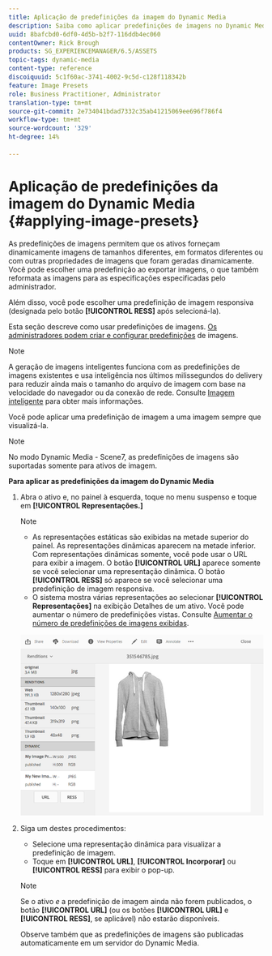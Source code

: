 ```yaml
---
title: Aplicação de predefinições da imagem do Dynamic Media
description: Saiba como aplicar predefinições de imagens no Dynamic Media
uuid: 8bafcbd0-6df0-4d5b-b2f7-116ddb4ec060
contentOwner: Rick Brough
products: SG_EXPERIENCEMANAGER/6.5/ASSETS
topic-tags: dynamic-media
content-type: reference
discoiquuid: 5c1f60ac-3741-4002-9c5d-c128f118342b
feature: Image Presets
role: Business Practitioner, Administrator
translation-type: tm+mt
source-git-commit: 2e734041bdad7332c35ab41215069ee696f786f4
workflow-type: tm+mt
source-wordcount: '329'
ht-degree: 14%

---
```



# Aplicação de predefinições da imagem do Dynamic Media {#applying-image-presets}

As predefinições de imagens permitem que os ativos forneçam dinamicamente imagens de tamanhos diferentes, em formatos diferentes ou com outras propriedades de imagens que foram geradas dinamicamente. Você pode escolher uma predefinição ao exportar imagens, o que também reformata as imagens para as especificações especificadas pelo administrador.

Além disso, você pode escolher uma predefinição de imagem responsiva (designada pelo botão **[!UICONTROL RESS]** após selecioná-la).

Esta seção descreve como usar predefinições de imagens. [Os administradores podem criar e configurar predefinições](managing-image-presets.md) de imagens.

>[!NOTE]
>
>A geração de imagens inteligentes funciona com as predefinições de imagens existentes e usa inteligência nos últimos milissegundos do delivery para reduzir ainda mais o tamanho do arquivo de imagem com base na velocidade do navegador ou da conexão de rede. Consulte [Imagem inteligente](imaging-faq.md) para obter mais informações.

Você pode aplicar uma predefinição de imagem a uma imagem sempre que visualizá-la.

>[!NOTE]
>
>No modo Dynamic Media - Scene7, as predefinições de imagens são suportadas somente para ativos de imagem.

**Para aplicar as predefinições da imagem do Dynamic Media**

1. Abra o ativo e, no painel à esquerda, toque no menu suspenso e toque em **[!UICONTROL Representações.]**

   >[!NOTE]
   >
   >* As representações estáticas são exibidas na metade superior do painel. As representações dinâmicas aparecem na metade inferior. Com representações dinâmicas somente, você pode usar o URL para exibir a imagem. O botão **[!UICONTROL URL]** aparece somente se você selecionar uma representação dinâmica. O botão **[!UICONTROL RESS]** só aparece se você selecionar uma predefinição de imagem responsiva.
      >
      >
   * O sistema mostra várias representações ao selecionar **[!UICONTROL Representações]** na exibição Detalhes de um ativo. Você pode aumentar o número de predefinições vistas. Consulte [Aumentar o número de predefinições de imagens exibidas](managing-image-presets.md#increasing-or-decreasing-the-number-of-image-presets-that-display).


   ![chlimage_1-208](assets/chlimage_1-208.png)

1. Siga um destes procedimentos:

   * Selecione uma representação dinâmica para visualizar a predefinição de imagem.
   * Toque em **[!UICONTROL URL]**, **[!UICONTROL Incorporar]** ou **[!UICONTROL RESS]** para exibir o pop-up.

   >[!NOTE]
   >
   >Se o ativo *e* a predefinição de imagem ainda não forem publicados, o botão **[!UICONTROL URL]** (ou os botões **[!UICONTROL URL]** e **[!UICONTROL RESS]**, se aplicável) não estarão disponíveis.
   >
   >Observe também que as predefinições de imagens são publicadas automaticamente em um servidor do Dynamic Media.

